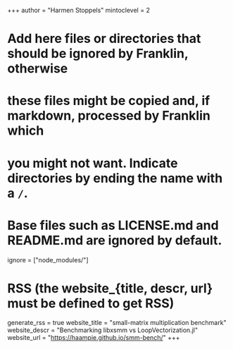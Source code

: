 <!--
Add here global page variables to use throughout your website.
-->
+++
author = "Harmen Stoppels"
mintoclevel = 2

# Add here files or directories that should be ignored by Franklin, otherwise
# these files might be copied and, if markdown, processed by Franklin which
# you might not want. Indicate directories by ending the name with a `/`.
# Base files such as LICENSE.md and README.md are ignored by default.
ignore = ["node_modules/"]

# RSS (the website_{title, descr, url} must be defined to get RSS)
generate_rss = true
website_title = "small-matrix multiplication benchmark"
website_descr = "Benchmarking libxsmm vs LoopVectorization.jl"
website_url   = "https://haampie.github.io/smm-bench/"
+++
